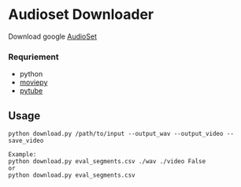 # Audioset Downloader

Download google [AudioSet](https://research.google.com/audioset/)

### Requriement

* python
* [moviepy](https://pypi.org/project/moviepy/)
* [pytube](https://pypi.org/project/pytube/)

## Usage

```
python download.py /path/to/input --output_wav --output_video --save_video

Example:
python download.py eval_segments.csv ./wav ./video False
or
python download.py eval_segments.csv
```


